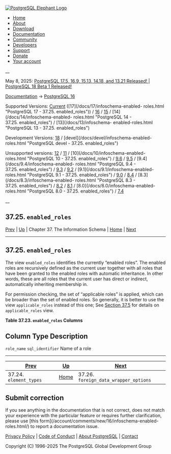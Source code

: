 [ ![PostgreSQL Elephant Logo](/media/img/about/press/elephant.png) ](/)

  * [Home](/ "Home")
  * [About](/about/ "About")
  * [Download](/download/ "Download")
  * [Documentation](/docs/ "Documentation")
  * [Community](/community/ "Community")
  * [Developers](/developer/ "Developers")
  * [Support](/support/ "Support")
  * [Donate](/about/donate/ "Donate")
  * [Your account](/account/ "Your account")

__

May 8, 2025: [ PostgreSQL 17.5, 16.9, 15.13, 14.18, and 13.21 Released! ](/about/news/postgresql-175-169-1513-1418-and-1321-released-3072/) | [ PostgreSQL 18 Beta 1 Released! ](/about/news/postgresql-18-beta-1-released-3070/)

[Documentation](/docs/ "Documentation") -> [PostgreSQL
16](/docs/16/index.html)

Supported Versions: [Current](/docs/current/infoschema-enabled-roles.html
"PostgreSQL 17 - 37.25. enabled_roles") ([17](/docs/17/infoschema-enabled-
roles.html "PostgreSQL 17 - 37.25. enabled_roles")) /
[16](/docs/16/infoschema-enabled-roles.html "PostgreSQL 16 -
37.25. enabled_roles") / [15](/docs/15/infoschema-enabled-roles.html
"PostgreSQL 15 - 37.25. enabled_roles") / [14](/docs/14/infoschema-enabled-
roles.html "PostgreSQL 14 - 37.25. enabled_roles") / [13](/docs/13/infoschema-
enabled-roles.html "PostgreSQL 13 - 37.25. enabled_roles")

Development Versions: [18](/docs/18/infoschema-enabled-roles.html "PostgreSQL
18 - 37.25. enabled_roles") / [devel](/docs/devel/infoschema-enabled-
roles.html "PostgreSQL devel - 37.25. enabled_roles")

Unsupported versions: [12](/docs/12/infoschema-enabled-roles.html "PostgreSQL
12 - 37.25. enabled_roles") / [11](/docs/11/infoschema-enabled-roles.html
"PostgreSQL 11 - 37.25. enabled_roles") / [10](/docs/10/infoschema-enabled-
roles.html "PostgreSQL 10 - 37.25. enabled_roles") /
[9.6](/docs/9.6/infoschema-enabled-roles.html "PostgreSQL 9.6 -
37.25. enabled_roles") / [9.5](/docs/9.5/infoschema-enabled-roles.html
"PostgreSQL 9.5 - 37.25. enabled_roles") / [9.4](/docs/9.4/infoschema-enabled-
roles.html "PostgreSQL 9.4 - 37.25. enabled_roles") /
[9.3](/docs/9.3/infoschema-enabled-roles.html "PostgreSQL 9.3 -
37.25. enabled_roles") / [9.2](/docs/9.2/infoschema-enabled-roles.html
"PostgreSQL 9.2 - 37.25. enabled_roles") / [9.1](/docs/9.1/infoschema-enabled-
roles.html "PostgreSQL 9.1 - 37.25. enabled_roles") /
[9.0](/docs/9.0/infoschema-enabled-roles.html "PostgreSQL 9.0 -
37.25. enabled_roles") / [8.4](/docs/8.4/infoschema-enabled-roles.html
"PostgreSQL 8.4 - 37.25. enabled_roles") / [8.3](/docs/8.3/infoschema-enabled-
roles.html "PostgreSQL 8.3 - 37.25. enabled_roles") /
[8.2](/docs/8.2/infoschema-enabled-roles.html "PostgreSQL 8.2 -
37.25. enabled_roles") / [8.1](/docs/8.1/infoschema-enabled-roles.html
"PostgreSQL 8.1 - 37.25. enabled_roles") / [8.0](/docs/8.0/infoschema-enabled-
roles.html "PostgreSQL 8.0 - 37.25. enabled_roles") /
[7.4](/docs/7.4/infoschema-enabled-roles.html "PostgreSQL 7.4 -
37.25. enabled_roles")

__

37.25. `enabled_roles`  
---  
[Prev](infoschema-element-types.html "37.24. element_types")  | [Up](information-schema.html "Chapter 37. The Information Schema") | Chapter 37. The Information Schema | [Home](index.html "PostgreSQL 16.9 Documentation") |  [Next](infoschema-foreign-data-wrapper-options.html "37.26. foreign_data_wrapper_options")  
  
* * *

## 37.25. `enabled_roles` #

The view `enabled_roles` identifies the currently “enabled roles”. The enabled
roles are recursively defined as the current user together with all roles that
have been granted to the enabled roles with automatic inheritance. In other
words, these are all roles that the current user has direct or indirect,
automatically inheriting membership in.

For permission checking, the set of “applicable roles” is applied, which can
be broader than the set of enabled roles. So generally, it is better to use
the view `applicable_roles` instead of this one; See [Section
37.5](infoschema-applicable-roles.html "37.5. applicable_roles") for details
on `applicable_roles` view.

**Table  37.23. `enabled_roles` Columns**

Column Type Description  
---  
`role_name` `sql_identifier` Name of a role  
  
  

* * *

[Prev](infoschema-element-types.html "37.24. element_types")  | [Up](information-schema.html "Chapter 37. The Information Schema") |  [Next](infoschema-foreign-data-wrapper-options.html "37.26. foreign_data_wrapper_options")  
---|---|---  
37.24. `element_types`  | [Home](index.html "PostgreSQL 16.9 Documentation") |  37.26. `foreign_data_wrapper_options`  
  
## Submit correction

If you see anything in the documentation that is not correct, does not match
your experience with the particular feature or requires further clarification,
please use [this form](/account/comments/new/16/infoschema-enabled-
roles.html/) to report a documentation issue.

[Privacy Policy](/about/privacypolicy) | [Code of Conduct](/about/policies/coc/) | [About PostgreSQL](/about/) | [Contact](/about/contact/)  

Copyright (C) 1996-2025 The PostgreSQL Global Development Group

